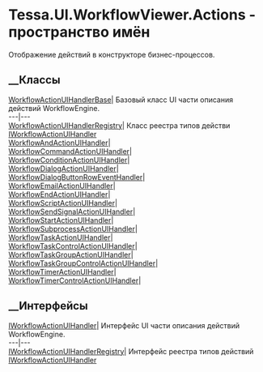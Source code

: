 # Tessa.UI.WorkflowViewer.Actions - пространство имён
Отображение действий в конструкторе бизнес-процессов.
##  __Классы
[WorkflowActionUIHandlerBase](T_Tessa_UI_WorkflowViewer_Actions_WorkflowActionUIHandlerBase.htm)|
Базовый класс UI части описания действий WorkflowEngine.  
---|---  
[WorkflowActionUIHandlerRegistry](T_Tessa_UI_WorkflowViewer_Actions_WorkflowActionUIHandlerRegistry.htm)|
Класс реестра типов действи
[IWorkflowActionUIHandler](T_Tessa_UI_WorkflowViewer_Actions_IWorkflowActionUIHandler.htm)  
[WorkflowAndActionUIHandler](T_Tessa_UI_WorkflowViewer_Actions_WorkflowAndActionUIHandler.htm)|  
[WorkflowCommandActionUIHandler](T_Tessa_UI_WorkflowViewer_Actions_WorkflowCommandActionUIHandler.htm)|  
[WorkflowConditionActionUIHandler](T_Tessa_UI_WorkflowViewer_Actions_WorkflowConditionActionUIHandler.htm)|  
[WorkflowDialogActionUIHandler](T_Tessa_UI_WorkflowViewer_Actions_WorkflowDialogActionUIHandler.htm)|  
[WorkflowDialogButtonRowEventHandler](T_Tessa_UI_WorkflowViewer_Actions_WorkflowDialogButtonRowEventHandler.htm)|  
[WorkflowEmailActionUIHandler](T_Tessa_UI_WorkflowViewer_Actions_WorkflowEmailActionUIHandler.htm)|  
[WorkflowEndActionUIHandler](T_Tessa_UI_WorkflowViewer_Actions_WorkflowEndActionUIHandler.htm)|  
[WorkflowScriptActionUIHandler](T_Tessa_UI_WorkflowViewer_Actions_WorkflowScriptActionUIHandler.htm)|  
[WorkflowSendSignalActionUIHandler](T_Tessa_UI_WorkflowViewer_Actions_WorkflowSendSignalActionUIHandler.htm)|  
[WorkflowStartActionUIHandler](T_Tessa_UI_WorkflowViewer_Actions_WorkflowStartActionUIHandler.htm)|  
[WorkflowSubprocessActionUIHandler](T_Tessa_UI_WorkflowViewer_Actions_WorkflowSubprocessActionUIHandler.htm)|  
[WorkflowTaskActionUIHandler](T_Tessa_UI_WorkflowViewer_Actions_WorkflowTaskActionUIHandler.htm)|  
[WorkflowTaskControlActionUIHandler](T_Tessa_UI_WorkflowViewer_Actions_WorkflowTaskControlActionUIHandler.htm)|  
[WorkflowTaskGroupActionUIHandler](T_Tessa_UI_WorkflowViewer_Actions_WorkflowTaskGroupActionUIHandler.htm)|  
[WorkflowTaskGroupControlActionUIHandler](T_Tessa_UI_WorkflowViewer_Actions_WorkflowTaskGroupControlActionUIHandler.htm)|  
[WorkflowTimerActionUIHandler](T_Tessa_UI_WorkflowViewer_Actions_WorkflowTimerActionUIHandler.htm)|  
[WorkflowTimerControlActionUIHandler](T_Tessa_UI_WorkflowViewer_Actions_WorkflowTimerControlActionUIHandler.htm)|  
## __Интерфейсы
[IWorkflowActionUIHandler](T_Tessa_UI_WorkflowViewer_Actions_IWorkflowActionUIHandler.htm)|
Интерфейс UI части описания действий WorkflowEngine.  
---|---  
[IWorkflowActionUIHandlerRegistry](T_Tessa_UI_WorkflowViewer_Actions_IWorkflowActionUIHandlerRegistry.htm)|
Интерфейс реестра типов действий
[IWorkflowActionUIHandler](T_Tessa_UI_WorkflowViewer_Actions_IWorkflowActionUIHandler.htm)
